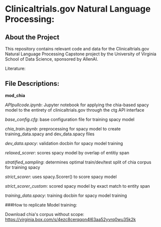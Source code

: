 # Clinicaltrials.gov Natural Language Processing: 

## About the Project
This repository contains relevant code and data for the Clinicaltrials.gov Natural Language Processing Capstone project by the University of Virginia School of Data Science, sponsored by AllenAI. 

Literature: 

## File Descriptions: 

**mod_chia**

*APIpullcode.ipynb*: Jupyter notebook for applying the chia-based spacy model to the entirety of clinicaltrials.gov through the ctg API interface

*base_config.cfg*: base configuration file for training spacy model

*chia_train.ipynb*: preprocessing for spacy model to create training_data.spacy and dev_data.spacy files

*dev_data.spacy*: validation docbin for spacy model training

*relaxed_scorer*: scores spacy model by overlap of entitiy span

*stratified_sampling*: determines optimal train/dev/test split of chia corpus for training spacy

*strict_scorer*: uses spacy.Scorer() to score spacy model

*strict_scorer_custom*: scored spacy model by exact match to entity span

*training_data.spacy*: training docbin for spacy model training

###How to replicate Model training: 

Download chia's corpus without scope: 
https://virginia.box.com/s/4ezc8cerqqon4l63aa52yvrq0wu35k2k




